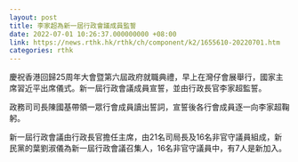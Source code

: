 ```yaml
---
layout: post
title: 李家超為新一屆行政會議成員監誓
date: 2022-07-01 10:26:37.000000000 +08:00
link: https://news.rthk.hk/rthk/ch/component/k2/1655610-20220701.htm
categories: rthk
---
```


慶祝香港回歸25周年大會暨第六屆政府就職典禮，早上在灣仔會展舉行，國家主席習近平出席儀式。新一屆行政會議成員宣誓，並由行政長官李家超監誓。

政務司司長陳國基帶領一眾行會成員讀出誓詞，宣誓後各行會成員逐一向李家超鞠躬。

新一屆行政會議由行政長官擔任主席，由21名司局長及16名非官守議員組成，新民黨的葉劉淑儀為新一屆行政會議召集人，16名非官守議員中，有7人是新加入。
